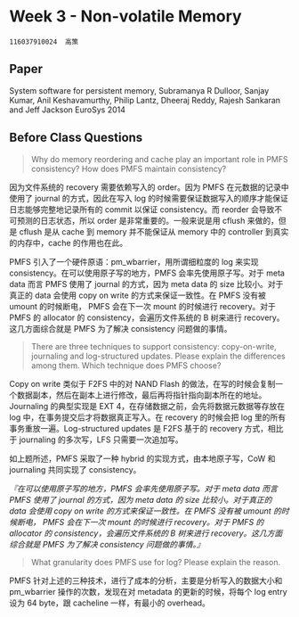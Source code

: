 # Week 3 - Non-volatile Memory

```
116037910024  高策
```

## Paper

System software for persistent memory, Subramanya R Dulloor, Sanjay Kumar, Anil Keshavamurthy, Philip Lantz, Dheeraj Reddy, Rajesh Sankaran and Jeff Jackson EuroSys 2014

## Before Class Questions

>Why do memory reordering and cache play an important role in PMFS consistency? How does PMFS maintain consistency?

因为文件系统的 recovery 需要依赖写入的 order。因为 PMFS 在元数据的记录中使用了 journal 的方式，因此在写入 log 的时候需要保证数据写入的顺序才能保证日志能够完整地记录所有的 commit 以保证 consistency。而 reorder 会导致不可预测的日志状态，所以 order 是非常重要的。一般来说是用 cflush 来做的，但是 cflush 是从 cache 到 memory 并不能保证从 memory 中的 controller 到真实的内存中，cache 的作用也在此。

PMFS 引入了一个硬件原语：pm_wbarrier，用所谓细粒度的 log 来实现  consistency。在可以使用原子写的地方，PMFS 会率先使用原子写。对于 meta data 而言 PMFS 使用了 journal 的方式，因为 meta data 的 size 比较小。对于真正的 data 会使用 copy on write 的方式来保证一致性。在 PMFS 没有被 umount 的时候断电， PMFS 会在下一次 mount 的时候进行 recovery。对于 PMFS 的 allocator 的 consistency，会遍历文件系统的 B 树来进行 recovery。这几方面综合就是 PMFS 为了解决 consistency 问题做的事情。

>There are three techniques to support consistency: copy-on-write, journaling and log-structured updates. Please explain the differences among them. Which technique does PMFS choose?

Copy on write 类似于 F2FS 中的对 NAND Flash 的做法，在写的时候会复制一个数据副本，然后在副本上进行修改，最后再将指针指向副本所在的地址。Journaling 的典型实现是 EXT 4，在存储数据之前，会先将数据元数据等存放在 log 中，在事务提交后才将数据真正写入。在 recovery 的时候会把 log 里的所有事务重放一遍。Log-structured updates 是 F2FS 基于的 recovery 方式，相比于 journaling 的多次写，LFS 只需要一次追加写。

如上题所述，PMFS 采取了一种 hybrid 的实现方式，由本地原子写，CoW 和 journaling 共同实现了 consistency。

*『在可以使用原子写的地方，PMFS 会率先使用原子写。对于 meta data 而言 PMFS 使用了 journal 的方式，因为 meta data 的 size 比较小。对于真正的 data 会使用 copy on write 的方式来保证一致性。在 PMFS 没有被 umount 的时候断电， PMFS 会在下一次 mount 的时候进行 recovery。对于 PMFS 的 allocator 的 consistency，会遍历文件系统的 B 树来进行 recovery。这几方面综合就是 PMFS 为了解决 consistency 问题做的事情。』*

>What granularity does PMFS use for log? Please explain the reason.

PMFS 针对上述的三种技术，进行了成本的分析，主要是分析写入的数据大小和 pm_wbarrier 操作的次数，发现在对 metadata 的更新的时候，将每个 log entry 设为 64 byte，跟 cacheline 一样，有最小的 overhead。
